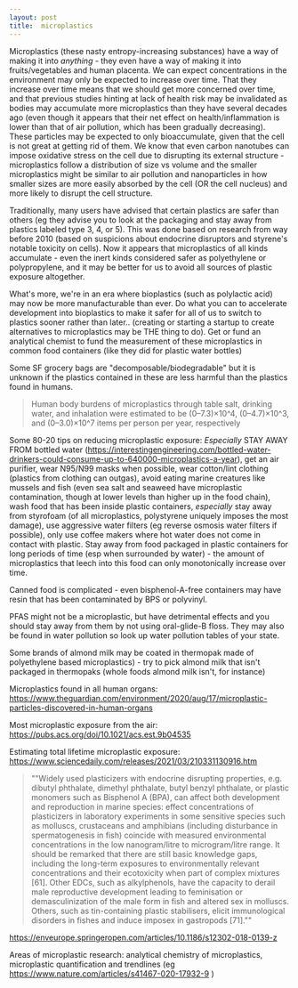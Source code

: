 ```yaml
---
layout: post
title:  microplastics
---
```


Microplastics (these nasty entropy-increasing substances) have a way of making it into *anything* - they even have a way of making it into fruits/vegetables and human placenta. We can expect concentrations in the environment may only be expected to increase over time. That they increase over time means that we should get more concerned over time, and that previous studies hinting at lack of health risk may be invalidated as bodies may accumulate more microplastics than they have several decades ago (even though it appears that their net effect on health/inflammation is lower than that of air pollution, which has been gradually decreasing). These particles may be expected to only bioaccumulate, given that the cell is not great at getting rid of them. We know that even carbon nanotubes can impose oxidative stress on the cell due to disrupting its external structure - microplastics follow a distribution of size vs volume and the smaller microplastics might be similar to air pollution and nanoparticles in how smaller sizes are more easily absorbed by the cell (OR the cell nucleus) and more likely to disrupt the cell structure. 

Traditionally, many users have advised that certain plastics are safer than others (eg they advise you to look at the packaging and stay away from plastics labeled type 3, 4, or 5). This was done based on research from way before 2010 (based on suspicions about endocrine disruptors and styrene's notable toxicity on cells). Now it appears that microplastics of all kinds accumulate - even the inert kinds considered safer as polyethylene or polypropylene, and it may be better for us to avoid all sources of plastic exposure altogether.

What's more, we're in an era where bioplastics (such as polylactic acid) may now be more manufacturable than ever. Do what you can to accelerate development into bioplastics to make it safer for all of us to switch to plastics sooner rather than later.. (creating or starting a startup to create alternatives to microplastics may be THE thing to do). Get or fund an analytical chemist to fund the measurement of these microplastics in common food containers (like they did for plastic water bottles)

Some SF grocery bags are "decomposable/biodegradable" but it is unknown if the plastics contained in these are less harmful than the plastics found in humans. 


> Human body burdens of microplastics through table salt, drinking water, and inhalation were estimated to be (0–7.3)×10^4, (0–4.7)×10^3, and (0–3.0)×10^7 items per person per year, respectively

Some 80-20 tips on reducing microplastic exposure: *Especially* STAY AWAY FROM bottled water (https://interestingengineering.com/bottled-water-drinkers-could-consume-up-to-640000-microplastics-a-year), get an air purifier, wear N95/N99 masks when possible, wear cotton/lint clothing (plastics from clothing can outgas), avoid eating marine creatures like mussels and fish (even sea salt and seaweed have microplastic contamination, though at lower levels than higher up in the food chain), wash food that has been inside plastic containers, *especially* stay away from styrofoam (of all microplastics, polystyrene uniquely imposes the most damage), use aggressive water filters (eg reverse osmosis water filters if possible), only use coffee makers where hot water does not come in contact with plastic. Stay away from food packaged in plastic containers for long periods of time (esp when surrounded by water) - the amount of microplastics that leech into this food can only monotonically increase over time.

Canned food is complicated - even bisphenol-A-free containers may have resin that has been contaminated by BPS or polyvinyl. 

PFAS might not be a microplastic, but have detrimental effects and you should stay away from them by not using oral-glide-B floss. They may also be found in water pollution so look up water pollution tables of your state.


Some brands of almond milk may be coated in thermopak made of polyethylene based microplastics) - try to pick almond milk that isn't packaged in thermopaks (whole foods almond milk isn't, for instance)

Microplastics found in all human organs: https://www.theguardian.com/environment/2020/aug/17/microplastic-particles-discovered-in-human-organs



Most microplastic exposure from the air: https://pubs.acs.org/doi/10.1021/acs.est.9b04535

Estimating total lifetime microplastic exposure: https://www.sciencedaily.com/releases/2021/03/210331130916.htm




>""Widely used plasticizers with endocrine disrupting properties, e.g. dibutyl phthalate, dimethyl phthalate, butyl benzyl phthalate, or plastic monomers such as Bisphenol A (BPA), can affect both development and reproduction in marine species: effect concentrations of plasticizers in laboratory experiments in some sensitive species such as molluscs, crustaceans and amphibians (including disturbance in spermatogenesis in fish) coincide with measured environmental concentrations in the low nanogram/litre to microgram/litre range. It should be remarked that there are still basic knowledge gaps, including the long-term exposures to environmentally relevant concentrations and their ecotoxicity when part of complex mixtures [61]. Other EDCs, such as alkylphenols, have the capacity to derail male reproductive development leading to feminisation or demasculinization of the male form in fish and altered sex in molluscs. Others, such as tin-containing plastic stabilisers, elicit immunological disorders in fishes and induce imposex in gastropods [71].""

https://enveurope.springeropen.com/articles/10.1186/s12302-018-0139-z

Areas of microplastic research: analytical chemistry of microplastics, microplastic quantification and trendlines (eg https://www.nature.com/articles/s41467-020-17932-9 )



